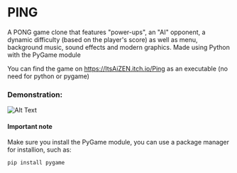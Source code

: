 # PING

A PONG game clone that features "power-ups", an "AI" opponent, a dynamic difficulty (based on the player's score) as well as menu, background music, sound effects and modern graphics.
Made using Python with the PyGame module

You can find the game on https://ItsAiZEN.itch.io/Ping as an executable (no need for python or pygame)

### Demonstration:

![Alt Text](https://media.giphy.com/media/PijgROgNxP8jQPA4zL/giphy.gif)


#### Important note

Make sure you install the PyGame module, you can use a package manager for installion, such as:

```
pip install pygame
```
